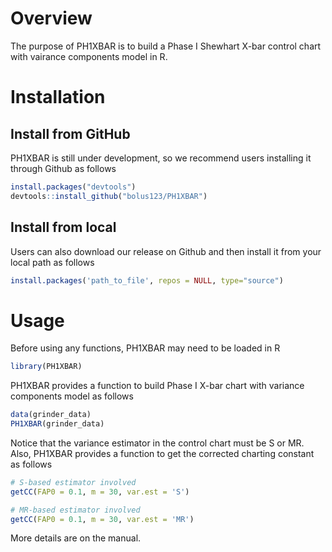 # Overview
The purpose of PH1XBAR is to build a Phase I Shewhart X-bar control chart with vairance components model in R.

# Installation

## Install from GitHub

PH1XBAR is still under development, so we recommend users installing it through Github as follows

``` r
install.packages("devtools")
devtools::install_github("bolus123/PH1XBAR")
```

## Install from local

Users can also download our release on Github and then install it from your local path as follows
``` r
install.packages('path_to_file', repos = NULL, type="source")
```


# Usage

Before using any functions, PH1XBAR may need to be loaded in R

``` r
library(PH1XBAR)
```

PH1XBAR provides a function to build Phase I X-bar chart with variance components model as follows

``` r
data(grinder_data)
PH1XBAR(grinder_data)
```

Notice that the variance estimator in the control chart must be S or MR. Also, PH1XBAR provides a function to get the corrected charting constant as follows

``` r
# S-based estimator involved
getCC(FAP0 = 0.1, m = 30, var.est = 'S')

# MR-based estimator involved
getCC(FAP0 = 0.1, m = 30, var.est = 'MR')
```

More details are on the manual.
